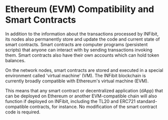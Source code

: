 # Ethereum (EVM) Compatibility and Smart Contracts

In addition to the information about the transactions processed by INFibit, its nodes also permanently store and update the code and current state of smart contracts. Smart contracts are computer programs (persistent scripts) that anyone can interact with by sending transactions invoking them. Smart contracts also have their own accounts which can hold token balances.

On the network nodes, smart contracts are stored and executed in a special environment called 'virtual machine' (VM). The INFibit blockchain is currently broadly compatible with Ethereum's virtual machine (EVM).

This means that any smart contract or decentralized application (dApp) that can be deployed on Ethereum or another EVM-compatible chain will also function if deployed on INFibit, including the TL20 and ERC721 standard-compatible contracts, for instance. No modification of the smart contract code is required.
